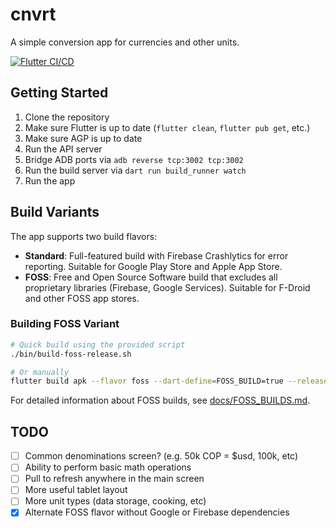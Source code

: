# cnvrt

A simple conversion app for currencies and other units.

[![Flutter CI/CD](https://github.com/wesleybliss/cnvrt/actions/workflows/ci-cd.yml/badge.svg)](https://github.com/wesleybliss/cnvrt/actions/workflows/ci-cd.yml)

## Getting Started

1. Clone the repository
2. Make sure Flutter is up to date (`flutter clean`, `flutter pub get`, etc.)
3. Make sure AGP is up to date
4. Run the API server
5. Bridge ADB ports via `adb reverse tcp:3002 tcp:3002`
6. Run the build server via `dart run build_runner watch`
7. Run the app


## Build Variants

The app supports two build flavors:

- **Standard**: Full-featured build with Firebase Crashlytics for error reporting. Suitable for Google Play Store and Apple App Store.
- **FOSS**: Free and Open Source Software build that excludes all proprietary libraries (Firebase, Google Services). Suitable for F-Droid and other FOSS app stores.

### Building FOSS Variant

```bash
# Quick build using the provided script
./bin/build-foss-release.sh

# Or manually
flutter build apk --flavor foss --dart-define=FOSS_BUILD=true --release
```

For detailed information about FOSS builds, see [docs/FOSS_BUILDS.md](docs/FOSS_BUILDS.md).

## TODO

* [ ] Common denominations screen? (e.g. 50k COP = $usd, 100k, etc)
* [ ] Ability to perform basic math operations
* [ ] Pull to refresh anywhere in the main screen
* [ ] More useful tablet layout
* [ ] More unit types (data storage, cooking, etc)
* [x] Alternate FOSS flavor without Google or Firebase dependencies
